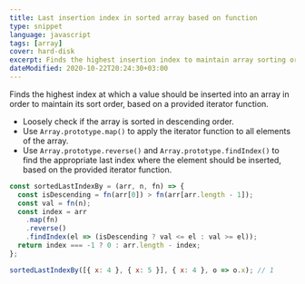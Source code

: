 ```yaml
---
title: Last insertion index in sorted array based on function
type: snippet
language: javascript
tags: [array]
cover: hard-disk
excerpt: Finds the highest insertion index to maintain array sorting order based on the provided iterator function.
dateModified: 2020-10-22T20:24:30+03:00
---
```


Finds the highest index at which a value should be inserted into an array in order to maintain its sort order, based on a provided iterator function.

- Loosely check if the array is sorted in descending order.
- Use `Array.prototype.map()` to apply the iterator function to all elements of the array.
- Use `Array.prototype.reverse()` and `Array.prototype.findIndex()` to find the appropriate last index where the element should be inserted, based on the provided iterator function.

```js
const sortedLastIndexBy = (arr, n, fn) => {
  const isDescending = fn(arr[0]) > fn(arr[arr.length - 1]);
  const val = fn(n);
  const index = arr
    .map(fn)
    .reverse()
    .findIndex(el => (isDescending ? val <= el : val >= el));
  return index === -1 ? 0 : arr.length - index;
};
```

```js
sortedLastIndexBy([{ x: 4 }, { x: 5 }], { x: 4 }, o => o.x); // 1
```
